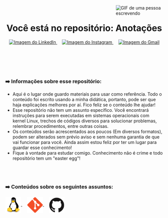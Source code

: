 <img alt="GIF de uma pessoa escrevendo" title="Easter Egg: Não estou fingindo! 'Pretending' é um falso cognato!" align="right" width="30%" src="https://i.giphy.com/media/56ikf9jD4ZK6s/giphy.webp"/>
<br>
<h1 align="center">Você está no repositório: Anotações</h1>
<div align="center">
 <a href="https://www.linkedin.com/in/carlos25xrm">
  <img alt="Imagem do LinkedIn" title="Veja meu perfil no LinkedIn" height="35px" src="https://img.shields.io/badge/-LinkedIn-%230077B5?style=for-the-badge&logo=linkedin&logoColor=white" target="_blank"/>
 </a>
 &nbsp;
 &nbsp;
 <a href="https://www.instagram.com/carlos25xrm">
  <img alt="Imagem do Instagram" title="Veja meu perfil no Instagram" height="35px" src="https://img.shields.io/badge/-Instagram-%23E4405F?style=for-the-badge&logo=instagram&logoColor=white" target="_blank"/>
 </a>
 &nbsp;
 &nbsp;
 <a href="mailto:carlos25xrm@gmail.com">
  <img alt="Imagem do Gmail" title="Entre em contato por e-mail" height="35px" src="https://img.shields.io/badge/-Gmail-%23333?style=for-the-badge&logo=gmail&logoColor=white" target="_blank"/>
 </a>
</div>

<br><br><br><br>

<h3>➡️ Informações sobre esse repositório:</h3>

- Aqui é o lugar onde guardo materiais para usar como referência. Todo o conteúdo foi escrito usando a minha didática, portanto, pode ser que haja explicações melhores por aí. Fico feliz se o conteúdo lhe ajudar!
- Esse repositório não tem um assunto específico. Você encontrará instruções para serem executadas em sistemas operacionais com kernel Linux, trechos de
  códigos diversos para solucionar problemas, relembrar procedimentos, entre outras coisas.
- Os conteúdos serão acrescentados aos poucos (Em diversos formatos), podem ser alterados sem prévio aviso e sem nenhuma garantia de que vai funcionar para você. Ainda assim estou feliz por ter um lugar para guardar esse conhecimento!
- Fique à vontade para estudar comigo. Conhecimento não é crime e todo repositório tem um "easter egg"!

<br><br>

<h3>➡️ Conteúdos sobre os seguintes assuntos:</h3>

<div>
 <a href="https://pt.wikipedia.org/wiki/Linux">
  <img align="center" alt="Ícone do Tux" title="Linux" Linux" height="50px" src="https://github.com/devicons/devicon/blob/master/icons/linux/linux-original.svg"/>
 </a>
 &nbsp;
 &nbsp;
 <a href="https://pt.wikipedia.org/wiki/Git">
  <img align="center" alt="Ícone do Git" title="Git" height="50px" src="https://github.com/devicons/devicon/blob/master/icons/git/git-original.svg"/>
 </a>
 &nbsp;
 &nbsp;
 <a href="https://pt.wikipedia.org/wiki/GitHub">
  <img align="center" alt="Ícone do GitHub" title="GitHub" height="50px" src="https://github.com/devicons/devicon/blob/master/icons/github/github-original.svg"/>
 </a>
</div> 
